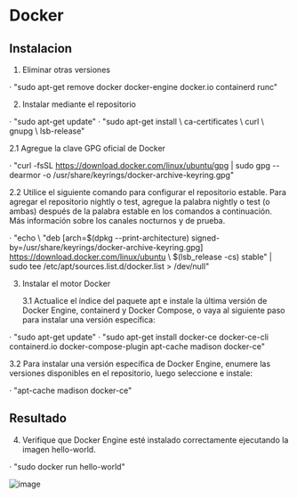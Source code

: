 # Docker

## Instalacion
1. Eliminar otras versiones

· "sudo apt-get remove docker docker-engine docker.io containerd runc"

2. Instalar mediante el repositorio

· "sudo apt-get update"
· "sudo apt-get install \ ca-certificates \ curl \ gnupg \ lsb-release"

  2.1 Agregue la clave GPG oficial de Docker

· "curl -fsSL https://download.docker.com/linux/ubuntu/gpg | sudo gpg --dearmor -o /usr/share/keyrings/docker-archive-keyring.gpg"

  2.2 Utilice el siguiente comando para configurar el repositorio estable. Para agregar el repositorio nightly o test, agregue la palabra nightly o test (o ambas) después de la palabra estable en los comandos a continuación. Más información sobre los canales nocturnos y de prueba.

· "echo \ "deb [arch=$(dpkg --print-architecture) signed-by=/usr/share/keyrings/docker-archive-keyring.gpg] https://download.docker.com/linux/ubuntu \ $(lsb_release -cs) stable" | sudo tee /etc/apt/sources.list.d/docker.list > /dev/null"
 
 3. Instalar el motor Docker
    
    3.1 Actualice el índice del paquete apt e instale la última versión de Docker Engine, containerd y Docker Compose, o vaya al siguiente paso para instalar una versión específica:

· "sudo apt-get update"
· "sudo apt-get install docker-ce docker-ce-cli containerd.io docker-compose-plugin apt-cache madison docker-ce"

3.2 Para instalar una versión específica de Docker Engine, enumere las versiones disponibles en el repositorio, luego seleccione e instale:

· "apt-cache madison docker-ce"

## Resultado

4. Verifique que Docker Engine esté instalado correctamente ejecutando la imagen hello-world.

· "sudo docker run hello-world"

![image](https://user-images.githubusercontent.com/91567318/167696798-540c4b3d-babb-4e7a-b907-b6d4e6003da8.png)

